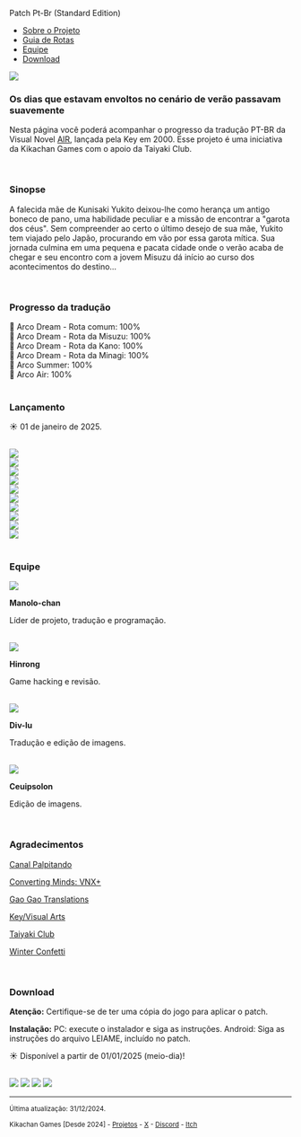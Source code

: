 <html lang="pt-BR">
  <head>
    <meta charset="utf-8">
    <meta name="viewport" content="width=device-width, initial-scale=1.0">
    <meta name="author" content="Kikachan">
    <link rel="stylesheet" href="guia/estilo.css">
    <link rel="icon" href="guia/favicon.ico">
  </head>

  <body>
    <p>Patch Pt-Br (Standard Edition)</p>
    <div id="menu">
      <ul>
        <li><a href="#os-dias-que-estavam-envoltos-no-cen%C3%A1rio-de-ver%C3%A3o-passavam-suavem">Sobre o Projeto</a></li>
        <li><a href="https://kikachangames.github.io/air/guia/guia.html" target="blank">Guia de Rotas</a></li>
        <li><a href="#equipe">Equipe</a></li>
        <li><a href="#download">Download</a></li>
      </ul>
    </div>    

<img src="https://kikachangames.github.io/air/cover.jpeg">

<h3>Os dias que estavam envoltos no cenário de verão passavam suavemente</h3>
<p>Nesta página você poderá acompanhar o progresso da tradução PT-BR da Visual Novel <a href="https://vndb.org/v36" target="_blank"> AIR</a>, lançada pela Key em 2000. Esse projeto é uma iniciativa da Kikachan Games com o apoio da Taiyaki Club.</p>
<br/>

<h3>Sinopse</h3>
<p>A falecida mãe de Kunisaki Yukito deixou-lhe como herança um antigo boneco de pano, uma habilidade peculiar e a missão de encontrar a "garota dos céus". Sem compreender ao certo o último desejo de sua mãe, Yukito tem viajado pelo Japão, procurando em vão por essa garota mítica. Sua jornada culmina em uma pequena e pacata cidade onde o verão acaba de chegar e seu encontro com a jovem Misuzu dá início ao curso dos acontecimentos do destino...</p>
<br/>

<h3>Progresso da tradução</h3>
<p>
    💚 Arco Dream - Rota comum: 100%<br/>
    💚 Arco Dream - Rota da Misuzu: 100%<br/>
    💚 Arco Dream - Rota da Kano: 100%<br/>
    💚 Arco Dream - Rota da Minagi: 100%<br/>
    💚 Arco Summer: 100%<br/>
    💚 Arco Air: 100%<br/>
    <br/>
</p>

<h3>Lançamento</h3>
<p>☀️ 01 de janeiro de 2025.</p>
<br/>

<img src="https://kikachangames.github.io/air/air01.png">
<br/>
<img src="https://kikachangames.github.io/air/air02.png">
<br/>
<img src="https://kikachangames.github.io/air/air03.png">
<br/>
<img src="https://kikachangames.github.io/air/air04.png">
<br/>
<img src="https://kikachangames.github.io/air/air05.png">
<br/>
<img src="https://kikachangames.github.io/air/air06.png">
<br/>
<img src="https://kikachangames.github.io/air/air07.png">
<br/>
<img src="https://kikachangames.github.io/air/air08.png">
<br/>
<img src="https://kikachangames.github.io/air/air09.png">
<br/>
<img src="https://kikachangames.github.io/air/air10.png">
<br/>
<br/>

<h3>Equipe</h3>

<img src="https://kikachangames.github.io/air/manolo.png">
<p><b>Manolo-chan</b></p>
<p>Líder de projeto, tradução e programação.</p>
<br/>

<img src="https://kikachangames.github.io/air/hin.png">
<p><b>Hinrong</b></p>
<p>Game hacking e revisão.</p>
<br/>

<img src="https://kikachangames.github.io/air/div.png">
<p><b>Div-lu</b></p>
<p>Tradução e edição de imagens.</p> 
<br/>

<img src="https://kikachangames.github.io/air/ceuipsolon.png">
<p><b>Ceuipsolon</b></p>
<p>Edição de imagens.</p>
<br/>

<h3>Agradecimentos</h3>

<p><a href="https://www.youtube.com/@Palpitando_123" target="_blank">Canal Palpitando</a></p>
<p><a href="https://vnx.uvnworks.com/" target="_blank">Converting Minds: VNX+</a></p>
<p><a href="https://gaogaotranslation.wordpress.com/" target="_blank"> Gao Gao Translations</a></p>
<p><a href="https://key.visualarts.gr.jp/" target="_blank"> Key/Visual Arts</a></p>
<p><a href="https://taiyakiclub.wordpress.com/" target="_blank"> Taiyaki Club</a></p>
<p><a href="https://winter-confetti.blogspot.com/" target="_blank"> Winter Confetti</a></p>

<br/>

<h3>Download</h3>
<p><b>Atenção:</b> Certifique-se de ter uma cópia do jogo para aplicar o patch.<p/>
<p><b>Instalação:</b> PC: execute o instalador e siga as instruções. Android: Siga as instruções do arquivo LEIAME, incluído no patch.</p>

<p>☀️ Disponível a partir de 01/01/2025 (meio-dia)!</p>
<br/>

<img src="https://kikachangames.github.io/air/bt1.png">
<img src="https://kikachangames.github.io/air/bt2.png">
<img src="https://kikachangames.github.io/air/bt3.png">
<img src="https://kikachangames.github.io/air/bt4.png">
<br/>

<hr>
<p><small>Última atualização: 31/12/2024.</small></p>
<p><small>Kikachan Games [Desde 2024] - <a href="https://kikachangames.github.io/projetos/">Projetos</a> - <a href="https://twitter.com/kikachangames/" target="_blank">X</a> - <a href="https://discord.gg/jsm8yKtu2E" target="_blank">Discord</a> - <a href="https://kikachan-games.itch.io/" target="_blank">Itch</a></small></p>

</body>
</html>
